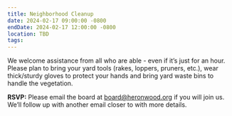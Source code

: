 ```yaml
---
title: Neighborhood Cleanup
date: 2024-02-17 09:00:00 -0800
endDate: 2024-02-17 12:00:00 -0800
location: TBD
tags: 
---
```


We welcome assistance from all who are able - even if it’s just for an hour. Please plan to bring your yard tools (rakes, loppers, pruners, etc.), wear thick/sturdy gloves to protect your hands and bring yard waste bins to handle the vegetation. 

**RSVP:** Please email the board at board@heronwood.org if you will join us. We’ll follow up with another email closer to with more details.
